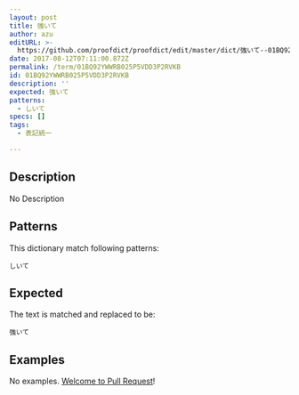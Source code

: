 ```yaml
---
layout: post
title: 強いて
author: azu
editURL: >-
  https://github.com/proofdict/proofdict/edit/master/dict/強いて--01BQ92YWWRB025P5VDD3P2RVKB.yml
date: 2017-08-12T07:11:00.872Z
permalink: /term/01BQ92YWWRB025P5VDD3P2RVKB
id: 01BQ92YWWRB025P5VDD3P2RVKB
description: ''
expected: 強いて
patterns:
  - しいて
specs: []
tags:
  - 表記統一

---
```


## Description

No Description 

## Patterns

This dictionary match following patterns:

    しいて

## Expected

The text is matched and replaced to be:

    強いて

## Examples

No examples. [Welcome to Pull Request](https://github.com/jser/jser.info/edit/master/dict/強いて--01BQ92YWWRB025P5VDD3P2RVKB.yml)!
